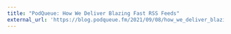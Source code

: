 ```yaml
---
title: "PodQueue: How We Deliver Blazing Fast RSS Feeds"
external_url: 'https://blog.podqueue.fm/2021/09/08/how_we_deliver_blazing_fast_rss_feeds/'
---
```


